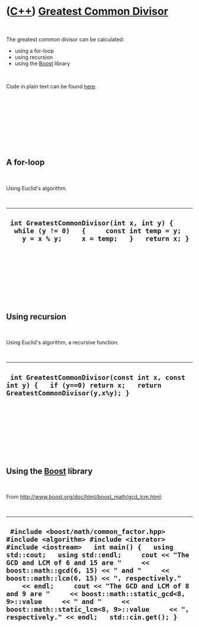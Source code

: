 
 

 

 

 

 

([C++](Cpp.md)) [Greatest Common Divisor](CppGcd.md)
======================================================

 

The greatest common divisor can be calculated:

-   using a for-loop
-   using recursion
-   using the [Boost](http://www.boost.org/) library

 

Code in plain text can be found [here](CppGcd.txt).

 

 

 

 

 

A for-loop
----------

 

Using Euclid's algorithm.

 

  ------------------------------------------------------------------------------------------------------------------------------------------
  ` int GreatestCommonDivisor(int x, int y) {   while (y != 0)   {     const int temp = y;     y = x % y;     x = temp;   }   return x; }`
  ------------------------------------------------------------------------------------------------------------------------------------------

 

 

 

 

 

Using recursion
---------------

 

Using Euclid's algorithm, a recursive function:

 

  -------------------------------------------------------------------------------------------------------------------------
  ` int GreatestCommonDivisor(const int x, const int y) {   if (y==0) return x;   return GreatestCommonDivisor(y,x%y); }`
  -------------------------------------------------------------------------------------------------------------------------

 

 

 

 

 

Using the [Boost](http://www.boost.org/) library
------------------------------------------------

 

From <http://www.boost.org/doc/html/boost_math/gcd_lcm.html>:

 

  -----------------------------------------------------------------------------------------------------------------------------------------------------------------------------------------------------------------------------------------------------------------------------------------------------------------------------------------------------------------------------------------------------------------------------------------------------------------------------------------------------------------------------------
  ` #include <boost/math/common_factor.hpp> #include <algorithm> #include <iterator> #include <iostream>   int main() {   using std::cout;   using std::endl;     cout << "The GCD and LCM of 6 and 15 are "     << boost::math::gcd(6, 15) << " and "     << boost::math::lcm(6, 15) << ", respectively."     << endl;     cout << "The GCD and LCM of 8 and 9 are "     << boost::math::static_gcd<8, 9>::value     << " and "     << boost::math::static_lcm<8, 9>::value     << ", respectively." << endl;   std::cin.get(); }`
  -----------------------------------------------------------------------------------------------------------------------------------------------------------------------------------------------------------------------------------------------------------------------------------------------------------------------------------------------------------------------------------------------------------------------------------------------------------------------------------------------------------------------------------

 

 

 

 

 

 

